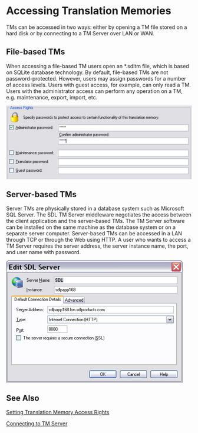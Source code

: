 Accessing Translation Memories
=====
TMs can be accessed in two ways: either by opening a TM file stored on a hard disk or by connecting to a TM Server over LAN or WAN.

File-based TMs
----
When accessing a file-based TM users open an *.sdltm file, which is based on SQLite database technology. By default, file-based TMs are not password-protected. However, users may assign passwords for a number of access levels. Users with guest access, for example, can only read a TM. Users with the administrator access can perform any operation on a TM, e.g. maintenance, export, import, etc.

<img style="display:block; " src="images/TmPasswords.jpg"/>

Server-based TMs
----
Server TMs are physically stored in a database system such as Microsoft SQL Server. The SDL TM Server middleware negotiates the access between the client application and the server-based TMs. The TM Server software can be installed on the same machine as the database system or on a separate server computer. Server-based TMs can be accessed in a LAN through TCP or through the Web using HTTP. A user who wants to access a TM Server requires the server address, the server instance name, the port, and user name with password.

<img style="display:block; " src="images/ServerTM.jpg"/>

See Also
-----
[Setting Translation Memory Access Rights]()

[Connecting to TM Server](connecting_to_tm_server.md)